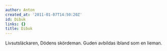 ```yaml
---
author: Anton
created_at: '2011-01-07T14:50:20Z'
id: Dibuk
links: {}
title: Dibuk
---
```


Livsutsläckaren, Dödens skördeman. Guden avbildas ibland som en lieman.
